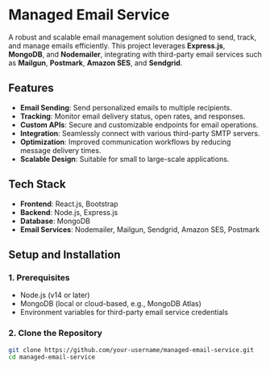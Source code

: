 # **Managed Email Service**

A robust and scalable email management solution designed to send, track, and manage emails efficiently. This project leverages **Express.js**, **MongoDB**, and **Nodemailer**, integrating with third-party email services such as **Mailgun**, **Postmark**, **Amazon SES**, and **Sendgrid**.

## **Features**
- **Email Sending**: Send personalized emails to multiple recipients.
- **Tracking**: Monitor email delivery status, open rates, and responses.
- **Custom APIs**: Secure and customizable endpoints for email operations.
- **Integration**: Seamlessly connect with various third-party SMTP servers.
- **Optimization**: Improved communication workflows by reducing message delivery times.
- **Scalable Design**: Suitable for small to large-scale applications.

## **Tech Stack**
- **Frontend**: React.js, Bootstrap
- **Backend**: Node.js, Express.js
- **Database**: MongoDB
- **Email Services**: Nodemailer, Mailgun, Sendgrid, Amazon SES, Postmark

## **Setup and Installation**

### **1. Prerequisites**
- Node.js (v14 or later)
- MongoDB (local or cloud-based, e.g., MongoDB Atlas)
- Environment variables for third-party email service credentials

### **2. Clone the Repository**
```bash
git clone https://github.com/your-username/managed-email-service.git
cd managed-email-service
